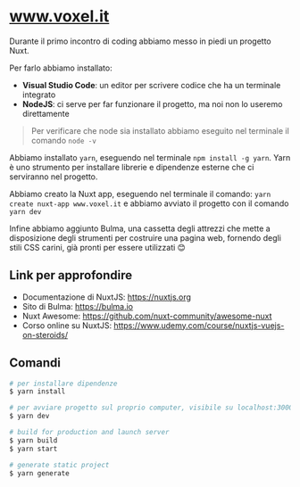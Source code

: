 # www.voxel.it

Durante il primo incontro di coding abbiamo messo in piedi un progetto Nuxt.

Per farlo abbiamo installato:
- **Visual Studio Code**: un editor per scrivere codice che ha un terminale integrato
- **NodeJS**: ci serve per far funzionare il progetto, ma noi non lo useremo direttamente
> Per verificare che node sia installato abbiamo eseguito nel terminale il comando `node -v`

Abbiamo installato `yarn`, eseguendo nel terminale `npm install -g yarn`. Yarn è uno strumento per installare librerie e dipendenze esterne che ci serviranno nel progetto.

Abbiamo creato la Nuxt app, eseguendo nel terminale il comando: `yarn create nuxt-app www.voxel.it` e abbiamo avviato il progetto con il comando `yarn dev`

Infine abbiamo aggiunto Bulma, una cassetta degli attrezzi che mette a disposizione degli strumenti per costruire una pagina web, fornendo degli stili CSS carini, già pronti per essere utilizzati 😊

## Link per approfondire

- Documentazione di NuxtJS: https://nuxtjs.org
- Sito di Bulma: https://bulma.io
- Nuxt Awesome: https://github.com/nuxt-community/awesome-nuxt
- Corso online su NuxtJS: https://www.udemy.com/course/nuxtjs-vuejs-on-steroids/

## Comandi

``` bash
# per installare dipendenze
$ yarn install

# per avviare progetto sul proprio computer, visibile su localhost:3000
$ yarn dev

# build for production and launch server
$ yarn build
$ yarn start

# generate static project
$ yarn generate
```
